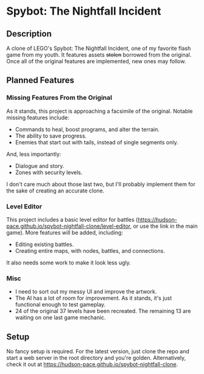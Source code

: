 # Spybot: The Nightfall Incident
## Description
A clone of LEGO's Spybot: The Nightfall Incident, one of my favorite flash game from my youth. It features assets ~~stolen~~ borrowed from the original. Once all of the original features are implemented, new ones may follow.

## Planned Features

### Missing Features From the Original
As it stands, this project is approaching a facsimile of the original. Notable missing features include:

- Commands to heal, boost programs, and alter the terrain.
- The ability to save progress.
- Enemies that start out with tails, instead of single segments only.

And, less importantly:

- Dialogue and story.
- Zones with security levels.

I don't care much about those last two, but I'll probably implement them for the sake of creating an accurate clone.

### Level Editor

This project includes a basic level editor for battles (https://hudson-pace.github.io/spybot-nightfall-clone/level-editor, or use the link in the main game). More features will be added, including:
- Editing existing battles.
- Creating entire maps, with nodes, battles, and connections.

It also needs some work to make it look less ugly.

### Misc
- I need to sort out my messy UI and improve the artwork.
- The AI has a lot of room for improvement. As it stands, it's just functional enough to test gameplay.
- 24 of the original 37 levels have been recreated. The remaining 13 are waiting on one last game mechanic.

## Setup
No fancy setup is required. For the latest version, just clone the repo and start a web server in the root directory and you're golden. Alternatively, check it out at https://hudson-pace.github.io/spybot-nightfall-clone.